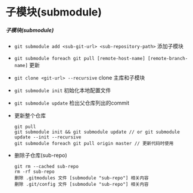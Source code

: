 # 子模块(submodule)

##### **子模块(submodule)**

* `git submodule add <sub-git-url> <sub-repository-path>` 添加子模块

* `git submodule foreach git pull [remote-host-name] [remote-branch-name]` 更新

* `git clone <git-url> --recursive` clone 主库和子模块

* `git submodule init` 初始化本地配置文件

* `git submodule update` 检出父仓库列出的commit

* 更新整个仓库

  ```
  git pull
  git submodule init && git submodule update // or git submodule update --init --recursive 
  git submodule foreach git pull origin master // 更新代码时使用
  ```

* 删除子仓库(sub-repo)

  ```
  git rm --cached sub-repo
  rm -rf sub-repo
  删除 .gitmodules 文件 [submodule "sub-repo"] 相关内容
  删除 .git/config 文件 [submodule "sub-repo"] 相关内容
  ```